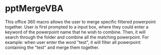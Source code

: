 # pptMergeVBA

<p>This office 360 macro allows the user to merge specific filtered powerpoint together. 
  User is first prompted to a input box, where they could enter a keyword of the powerpoint name that he wish to combine. 
  Then, it will search through the folder and combine all the matching powerpoint.
  For example: when user enter the word "test", it will filter all powerpoint containing the "test" and merge them together.</p>
